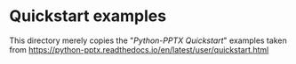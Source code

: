 
# Quickstart examples

This directory merely copies the "*Python-PPTX Quickstart*" examples taken from
https://python-pptx.readthedocs.io/en/latest/user/quickstart.html



